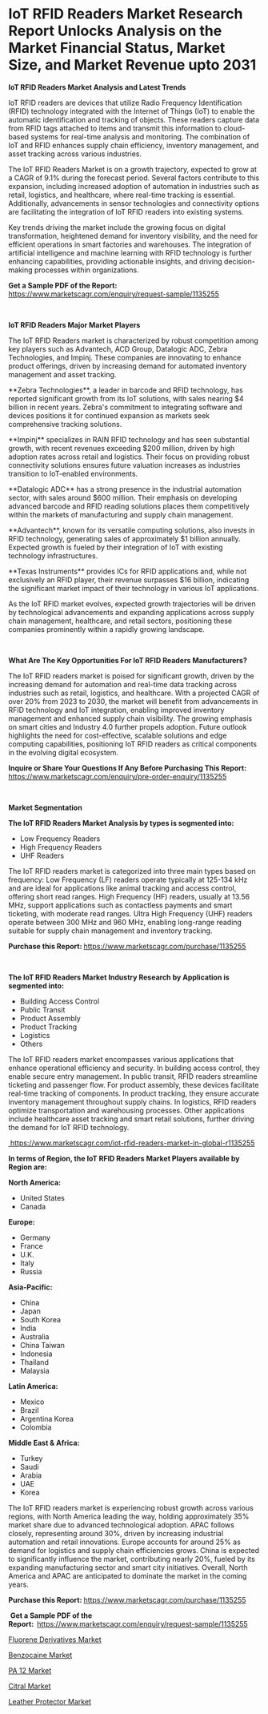 <p><h1>IoT RFID Readers Market Research Report Unlocks Analysis on the Market Financial Status, Market Size, and Market Revenue upto 2031</h1></p><p><strong>IoT RFID Readers Market Analysis and Latest Trends</strong></p>
<p><p>IoT RFID readers are devices that utilize Radio Frequency Identification (RFID) technology integrated with the Internet of Things (IoT) to enable the automatic identification and tracking of objects. These readers capture data from RFID tags attached to items and transmit this information to cloud-based systems for real-time analysis and monitoring. The combination of IoT and RFID enhances supply chain efficiency, inventory management, and asset tracking across various industries.</p><p>The IoT RFID Readers Market is on a growth trajectory, expected to grow at a CAGR of 9.1% during the forecast period. Several factors contribute to this expansion, including increased adoption of automation in industries such as retail, logistics, and healthcare, where real-time tracking is essential. Additionally, advancements in sensor technologies and connectivity options are facilitating the integration of IoT RFID readers into existing systems.</p><p>Key trends driving the market include the growing focus on digital transformation, heightened demand for inventory visibility, and the need for efficient operations in smart factories and warehouses. The integration of artificial intelligence and machine learning with RFID technology is further enhancing capabilities, providing actionable insights, and driving decision-making processes within organizations.</p></p>
<p><strong>Get a Sample PDF of the Report:&nbsp;</strong> <a href="https://www.marketscagr.com/enquiry/request-sample/1135255?utm_campaign=1326&utm_medium=2&utm_source=Github&utm_content=ia&utm_term=09102024&utm_id=iot-rfid-readers">https://www.marketscagr.com/enquiry/request-sample/1135255</a></p>
<p>&nbsp;</p>
<p><strong>IoT RFID Readers Major Market Players</strong></p>
<p><p>The IoT RFID Readers market is characterized by robust competition among key players such as Advantech, ACD Group, Datalogic ADC, Zebra Technologies, and Impinj. These companies are innovating to enhance product offerings, driven by increasing demand for automated inventory management and asset tracking.</p><p>**Zebra Technologies**, a leader in barcode and RFID technology, has reported significant growth from its IoT solutions, with sales nearing $4 billion in recent years. Zebra's commitment to integrating software and devices positions it for continued expansion as markets seek comprehensive tracking solutions.</p><p>**Impinj** specializes in RAIN RFID technology and has seen substantial growth, with recent revenues exceeding $200 million, driven by high adoption rates across retail and logistics. Their focus on providing robust connectivity solutions ensures future valuation increases as industries transition to IoT-enabled environments.</p><p>**Datalogic ADC** has a strong presence in the industrial automation sector, with sales around $600 million. Their emphasis on developing advanced barcode and RFID reading solutions places them competitively within the markets of manufacturing and supply chain management.</p><p>**Advantech**, known for its versatile computing solutions, also invests in RFID technology, generating sales of approximately $1 billion annually. Expected growth is fueled by their integration of IoT with existing technology infrastructures.</p><p>**Texas Instruments** provides ICs for RFID applications and, while not exclusively an RFID player, their revenue surpasses $16 billion, indicating the significant market impact of their technology in various IoT applications.</p><p>As the IoT RFID market evolves, expected growth trajectories will be driven by technological advancements and expanding applications across supply chain management, healthcare, and retail sectors, positioning these companies prominently within a rapidly growing landscape.</p></p>
<p>&nbsp;</p>
<p><strong>What Are The Key Opportunities For IoT RFID Readers Manufacturers?</strong></p>
<p><p>The IoT RFID readers market is poised for significant growth, driven by the increasing demand for automation and real-time data tracking across industries such as retail, logistics, and healthcare. With a projected CAGR of over 20% from 2023 to 2030, the market will benefit from advancements in RFID technology and IoT integration, enabling improved inventory management and enhanced supply chain visibility. The growing emphasis on smart cities and Industry 4.0 further propels adoption. Future outlook highlights the need for cost-effective, scalable solutions and edge computing capabilities, positioning IoT RFID readers as critical components in the evolving digital ecosystem.</p></p>
<p><strong>Inquire or Share Your Questions If Any Before Purchasing This Report:</strong> <a href="https://www.marketscagr.com/enquiry/pre-order-enquiry/1135255?utm_campaign=1326&utm_medium=2&utm_source=Github&utm_content=ia&utm_term=09102024&utm_id=iot-rfid-readers">https://www.marketscagr.com/enquiry/pre-order-enquiry/1135255</a></p>
<p>&nbsp;</p>
<p><strong>Market Segmentation</strong></p>
<p><strong>The IoT RFID Readers Market Analysis by types is segmented into:</strong></p>
<p><ul><li>Low Frequency Readers</li><li>High Frequency Readers</li><li>UHF Readers</li></ul></p>
<p><p>The IoT RFID readers market is categorized into three main types based on frequency: Low Frequency (LF) readers operate typically at 125-134 kHz and are ideal for applications like animal tracking and access control, offering short read ranges. High Frequency (HF) readers, usually at 13.56 MHz, support applications such as contactless payments and smart ticketing, with moderate read ranges. Ultra High Frequency (UHF) readers operate between 300 MHz and 960 MHz, enabling long-range reading suitable for supply chain management and inventory tracking.</p></p>
<p><strong>Purchase this Report:&nbsp;</strong><a href="https://www.marketscagr.com/purchase/1135255?utm_campaign=1326&utm_medium=2&utm_source=Github&utm_content=ia&utm_term=09102024&utm_id=iot-rfid-readers">https://www.marketscagr.com/purchase/1135255</a></p>
<p>&nbsp;</p>
<p><strong>The IoT RFID Readers Market Industry Research by Application is segmented into:</strong></p>
<p><ul><li>Building Access Control</li><li>Public Transit</li><li>Product Assembly</li><li>Product Tracking</li><li>Logistics</li><li>Others</li></ul></p>
<p><p>The IoT RFID readers market encompasses various applications that enhance operational efficiency and security. In building access control, they enable secure entry management. In public transit, RFID readers streamline ticketing and passenger flow. For product assembly, these devices facilitate real-time tracking of components. In product tracking, they ensure accurate inventory management throughout supply chains. In logistics, RFID readers optimize transportation and warehousing processes. Other applications include healthcare asset tracking and smart retail solutions, further driving the demand for IoT RFID technology.</p></p>
<p><a href="https://www.marketscagr.com/iot-rfid-readers-market-in-global-r1135255?utm_campaign=1326&utm_medium=2&utm_source=Github&utm_content=ia&utm_term=09102024&utm_id=iot-rfid-readers">&nbsp;https://www.marketscagr.com/iot-rfid-readers-market-in-global-r1135255</a></p>
<p><strong>In terms of Region, the IoT RFID Readers Market Players available by Region are:</strong></p>
<p>
    <p> <strong> North America: </strong>
        <ul>
            <li>United States</li>
            <li>Canada</li>
        </ul>
        </p> 
    <p> <strong> Europe: </strong>
        <ul>
            <li>Germany</li>
            <li>France</li>
            <li>U.K.</li>
            <li>Italy</li>
            <li>Russia</li>
        </ul>
        </p> 
    <p> <strong> Asia-Pacific: </strong>
        <ul>
            <li>China</li>
            <li>Japan</li>
            <li>South Korea</li>
            <li>India</li>
            <li>Australia</li>
            <li>China Taiwan</li>
            <li>Indonesia</li>
            <li>Thailand</li>
            <li>Malaysia</li>
        </ul>
        </p> 
    <p> <strong> Latin America: </strong>
        <ul>
            <li>Mexico</li>
            <li>Brazil</li>
            <li>Argentina Korea</li>
            <li>Colombia</li>
        </ul>
        </p> 
    <p> <strong> Middle East & Africa: </strong>
        <ul>
            <li>Turkey</li>
            <li>Saudi</li>
            <li>Arabia</li>
            <li>UAE</li>
            <li>Korea</li>
        </ul>
    </p>
    </p>
<p><p>The IoT RFID readers market is experiencing robust growth across various regions, with North America leading the way, holding approximately 35% market share due to advanced technological adoption. APAC follows closely, representing around 30%, driven by increasing industrial automation and retail innovations. Europe accounts for around 25% as demand for logistics and supply chain efficiencies grows. China is expected to significantly influence the market, contributing nearly 20%, fueled by its expanding manufacturing sector and smart city initiatives. Overall, North America and APAC are anticipated to dominate the market in the coming years.</p></p>
<p><strong>Purchase this Report: </strong><a href="https://www.marketscagr.com/purchase/1135255?utm_campaign=1326&utm_medium=2&utm_source=Github&utm_content=ia&utm_term=09102024&utm_id=iot-rfid-readers">https://www.marketscagr.com/purchase/1135255</a></p>
<p>&nbsp;<strong>Get a Sample PDF of the Report:&nbsp;&nbsp;</strong><a href="https://www.marketscagr.com/enquiry/request-sample/1135255?utm_campaign=1326&utm_medium=2&utm_source=Github&utm_content=ia&utm_term=09102024&utm_id=iot-rfid-readers">https://www.marketscagr.com/enquiry/request-sample/1135255</a></p>
<p><strong></strong></p>
<p><p><a href="https://www.linkedin.com/pulse/unveiling-market-trends-global-fluorene-derivatives-growth-inr4f?utm_campaign=1326&utm_medium=2&utm_source=Github&utm_content=ia&utm_term=09102024&utm_id=iot-rfid-readers">Fluorene Derivatives Market</a></p><p><a href="https://www.linkedin.com/pulse/global-benzocaine-market-trends-insights-growth-opportunities-j2plf?utm_campaign=1326&utm_medium=2&utm_source=Github&utm_content=ia&utm_term=09102024&utm_id=iot-rfid-readers">Benzocaine Market</a></p><p><a href="https://www.linkedin.com/pulse/pa-12-market-strategic-insights-product-evolution-segmentation-avnaf?utm_campaign=1326&utm_medium=2&utm_source=Github&utm_content=ia&utm_term=09102024&utm_id=iot-rfid-readers">PA 12 Market</a></p><p><a href="https://www.linkedin.com/pulse/citral-market-indicators-size-regional-breakdown-player-ckiyf?utm_campaign=1326&utm_medium=2&utm_source=Github&utm_content=ia&utm_term=09102024&utm_id=iot-rfid-readers">Citral Market</a></p><p><a href="https://www.linkedin.com/pulse/future-innovation-global-leather-protector-market-growth-bab2f?utm_campaign=1326&utm_medium=2&utm_source=Github&utm_content=ia&utm_term=09102024&utm_id=iot-rfid-readers">Leather Protector Market</a></p></p>